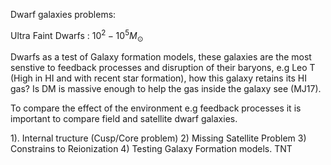 Dwarf galaxies problems:

Ultra Faint Dwarfs : $10^2-10^5 M_{\odot}$

Dwarfs as a test of Galaxy formation models, these galaxies are the most senstive to feedback processes
and disruption of their baryons, e.g Leo T (High in HI and with recent star formation), how this galaxy retains its HI gas?
Is DM is massive enough to help the gas inside the galaxy see (MJ17).

To compare the effect of the environment e.g feedback processes it is important to compare field and satellite dwarf galaxies.

1). Internal tructure (Cusp/Core problem)
2) Missing Satellite Problem
3) Constrains to Reionization
4) Testing Galaxy Formation models. 
TNT

